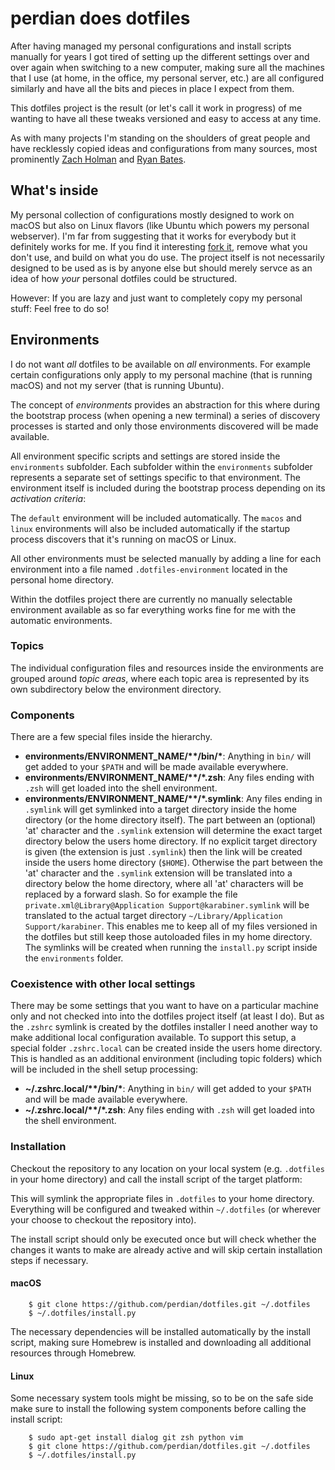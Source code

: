 # perdian does dotfiles

After having managed my personal configurations and install scripts manually for years I got tired of setting up the different settings over and over again when switching to a new computer, making  sure all the machines that I use (at home, in the office, my personal server, etc.) are all  configured similarly and have all the bits and pieces in place I expect from them.

This dotfiles project is the result (or let's call it work in progress) of me wanting to have all these tweaks versioned and easy to access at any time.

As with many projects I'm standing on the shoulders of great people and have recklessly copied ideas and configurations from many sources, most prominently [Zach Holman](https://github.com/holman/dotfiles) and [Ryan Bates](https://github.com/ryanb/dotfiles).

## What's inside

My personal collection of configurations mostly designed to work on macOS but also on Linux flavors (like Ubuntu which powers my personal webserver).
I'm far from suggesting that it works for everybody but it definitely works for me.
If you find it interesting [fork it](https://github.com/perdian/dotfiles/fork), remove what you don't use, and build on what you do use.
The project itself is not necessarily designed to be used as is by anyone else but should merely servce as an idea of how *your* personal dotfiles could be structured.

However: If you are lazy and just want to completely copy my personal stuff: Feel free to do so!

## Environments

I do not want *all* dotfiles to be available on *all* environments.
For example certain configurations only apply to my personal machine (that is running macOS) and not my server (that is running Ubuntu).

The concept of *environments* provides an abstraction for this where during the bootstrap process (when opening a new terminal) a series of discovery processes is started and only those environments discovered will be made available.

All environment specific scripts and settings are stored inside the `environments` subfolder.
Each subfolder within the `environments` subfolder represents a separate set of settings specific to that environment.
The environment itself is included during the bootstrap process depending on its *activation criteria*:

The `default` environment will be included automatically.
The `macos` and `linux` environments will also be included automatically if the startup process discovers that it's running on macOS or Linux.

All other environments must be selected manually by adding a line for each environment into a file named `.dotfiles-environment` located in the personal home directory.

Within the dotfiles project there are currently no manually selectable environment available as so far everything works fine for me with the automatic environments.

### Topics

The individual configuration files and resources inside the environments are grouped around *topic areas*, where each topic area is represented by its own subdirectory below the environment directory.

### Components

There are a few special files inside the hierarchy.

- **environments/ENVIRONMENT_NAME/\*\*/bin/\***: Anything in `bin/` will get added to your `$PATH` and will be made available everywhere.
- **environments/ENVIRONMENT_NAME/\*\*/\*.zsh**: Any files ending with `.zsh` will get loaded into the shell environment.
- **environments/ENVIRONMENT_NAME/\*\*/\*.symlink**: Any files ending in `.symlink` will get symlinked into a target directory inside the home directory (or the home directory itself). The part between an (optional) 'at' character and the `.symlink` extension will determine the exact target directory below the users home directory.  If no explicit target directory is given (the extension is just `.symlink`) then the link will be created inside the users home directory (`$HOME`). Otherwise the part between the 'at' character and the `.symlink` extension will be translated into a directory below the home directory, where all 'at' characters will be replaced by a forward slash.  So for example the file `private.xml@Library@Application Support@karabiner.symlink` will be translated to the actual target directory `~/Library/Application Support/karabiner`. This enables me to keep all of my files versioned in the dotfiles but still keep those autoloaded files in my home directory. The symlinks will be created when running the `install.py` script inside the `environments` folder.

### Coexistence with other local settings

There may be some settings that you want to have on a particular machine only and not checked into into the dotfiles project itself (at least I do).
But as the `.zshrc` symlink is created by the dotfiles installer I need another way to make additional local configuration available.
To support this setup, a special folder `.zshrc.local` can be created inside the users home directory.
This is handled as an additional environment (including topic folders) which will be included in the shell setup processing:

- **~/.zshrc.local/\*\*/bin/\***: Anything in `bin/` will get added to your `$PATH` and will be made available everywhere.
- **~/.zshrc.local/\*\*/\*.zsh**: Any files ending with `.zsh` will get loaded into the shell environment.

### Installation

Checkout the repository to any location on your local system (e.g. `.dotfiles` in your home directory) and call the install script of the target platform:

This will symlink the appropriate files in `.dotfiles` to your home directory.
Everything will be configured and tweaked within `~/.dotfiles` (or wherever your choose to checkout the repository into).

The install script should only be executed once but will check whether the changes it wants to make are already active and will skip certain installation steps if necessary.

#### macOS

        $ git clone https://github.com/perdian/dotfiles.git ~/.dotfiles
        $ ~/.dotfiles/install.py

The necessary dependencies will be installed automatically by the install script, making sure Homebrew is installed and downloading all additional resources through Homebrew.

#### Linux

Some necessary system tools might be missing, so to be on the safe side make sure to install the following system components before calling the install script:

        $ sudo apt-get install dialog git zsh python vim
        $ git clone https://github.com/perdian/dotfiles.git ~/.dotfiles
        $ ~/.dotfiles/install.py
